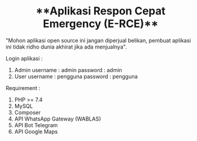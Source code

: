 <h1 align="center">**Aplikasi Respon Cepat Emergency (E-RCE)**</h1>

"Mohon aplikasi open source ini jangan diperjual belikan, pembuat aplikasi ini tidak ridho dunia akhirat jika ada menjualnya".

Login aplikasi : 
1. Admin
username : admin
password : admin
2. User
username : pengguna
password : pengguna

Requirement : 
1. PHP >= 7.4 
2. MySQL
3. Composer
4. API WhatsApp Gateway (WABLAS)
5. API Bot Telegram
6. API Google Maps